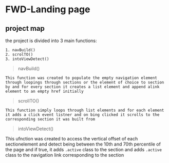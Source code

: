 # FWD-Landing page
**project map**
--
the project is divided into 3 main functions: 

    1. navBuild()
    2. scrolTO()
    3. intoViewDetect()

>navBuild()

    This function was created to populate the empty navigation element through loopings through sections or the element of choice to section by and for every section it creates a list element and append alink element to an empty href initially 

>scrollTO()

    This function simply loops through list elements and for each element it adds a click event listner and on bing clicked it scrolls to the corresponding section it was built from 

>intoViewDetect()

This ufnction was created to access the vertical offset of each sectionelement and detect being between the 10th and 70th percentile of the page and if true, it adds `.active` class to the section and adds `.active` class to the navigation link corresponding to the section